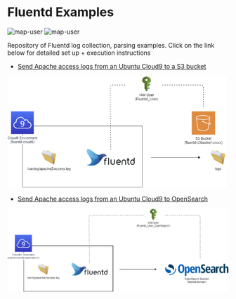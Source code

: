 # Fluentd Examples

<img width="85" alt="map-user" src="https://img.shields.io/badge/views-0000-green"> <img width="125" alt="map-user" src="https://img.shields.io/badge/unique visits-0000-green">

Repository of Fluentd log collection, parsing examples. Click on the link below for detailed set up + execution instructions 

- [Send Apache access logs from an Ubuntu Cloud9 to a S3 bucket](https://github.com/ev2900/Fluentd_Examples/tree/main/Cloud9_Apache_Logs_S3)

<img width="500" alt="Fluentd_cloud9_Architecture" src="https://github.com/ev2900/CloudFormation_Examples/blob/main/Architecture%20Diagrams%20for%20README/Fluentd_Cloud9_yml.png">

- [Send Apache access logs from an Ubuntu Cloud9 to OpenSearch](https://github.com/ev2900/Fluentd_Examples/tree/main/Cloud9_Apache_Logs_OpenSearch)

<img width="650" alt="Fluentd_cloud9_Architecture" src="https://github.com/ev2900/CloudFormation_Examples/blob/main/Architecture%20Diagrams%20for%20README/fluentd_cloud9_opensearch_yml.png">
